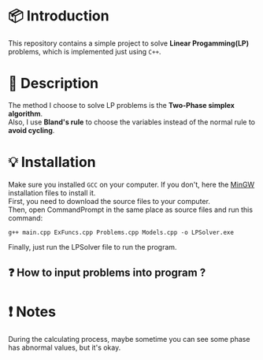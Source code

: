 # :package: Introduction <br>
This repository contains a simple project to solve **Linear Progamming(LP)** problems, which is implemented just using `C++`. <br>
# :newspaper: Description <br>
The method I choose to solve LP problems is the **Two-Phase simplex algorithm**. <br>
Also, I use **Bland's rule** to choose the variables instead of the normal rule to **avoid cycling**. <br>
# :bulb: Installation <br>
Make sure you installed `GCC` on your computer.
If you don't, here the [MinGW](https://sourceforge.net/projects/mingw/) installation files to install it. <br>
First, you need to download the source files to your computer. <br>
Then, open CommandPrompt in the same place as source files and run this command:
``` shell =
g++ main.cpp ExFuncs.cpp Problems.cpp Models.cpp -o LPSolver.exe
```
Finally, just run the LPSolver file to run the program.
## :question: How to input problems into program ? <br>

# :heavy_exclamation_mark: Notes <br>
During the calculating process, maybe sometime you can see some phase has abnormal values, but it's okay.
